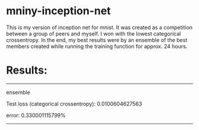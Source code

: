 # mniny-inception-net
This is my version of inception net for mnist. It was created as a competition between a group of peers and myself. I won with the lowest categorical crossentropy. In the end, my best results were by an ensemble of the best members created while running the training function for approx. 24 hours.

# Results:
--------------------------------------

ensemble

Test loss (categorical crossentropy): 0.0100604627563

error: 0.330001115799%

--------------------------------------
